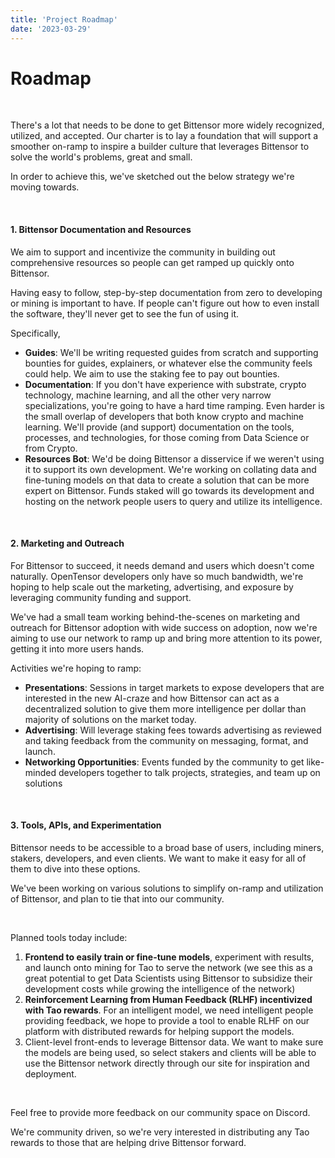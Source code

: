 ```yaml
---
title: 'Project Roadmap'
date: '2023-03-29'
---
```


# Roadmap

&nbsp;

There's a lot that needs to be done to get Bittensor more widely recognized, utilized, and accepted. Our charter is to lay a foundation that will support a smoother on-ramp to inspire a builder culture that leverages Bittensor to solve the world's problems, great and small.

In order to achieve this, we've sketched out the below strategy we're moving towards.

&nbsp;

#### 1. Bittensor Documentation and Resources

We aim to support and incentivize the community in building out comprehensive resources so people can get ramped up quickly onto Bittensor.

Having easy to follow, step-by-step documentation from zero to developing or mining is important to have. If people can't figure out how to even install the software, they'll never get to see the fun of using it.

Specifically,

* **Guides**: We'll be writing requested guides from scratch and supporting bounties for guides, explainers, or whatever else the community feels could help. We aim to use the staking fee to pay out bounties.
* **Documentation**: If you don't have experience with substrate, crypto technology, machine learning, and all the other very narrow specializations, you're going to have a hard time ramping. Even harder is the small overlap of developers that both know crypto and machine learning. We'll provide (and support) documentation on the tools, processes, and technologies, for those coming from Data Science or from Crypto.
* **Resources Bot**: We'd be doing Bittensor a disservice if we weren't using it to support its own development. We're working on collating data and fine-tuning models on that data to create a solution that can be more expert on Bittensor. Funds staked will go towards its development and hosting on the network people users to query and utilize its intelligence.

&nbsp;
#### 2. Marketing and Outreach

For Bittensor to succeed, it needs demand and users which doesn't come naturally. OpenTensor developers only have so much bandwidth, we're hoping to help scale out the marketing, advertising, and exposure by leveraging community funding and support.

We've had a small team working behind-the-scenes on marketing and outreach for Bittensor adoption with wide success on adoption, now we're aiming to use our network to ramp up and bring more attention to its power, getting it into more users hands.

Activities we're hoping to ramp:

* **Presentations**: Sessions in target markets to expose developers that are interested in the new AI-craze and how Bittensor can act as a decentralized solution to give them more intelligence per dollar than majority of solutions on the market today.
* **Advertising**: Will leverage staking fees towards advertising as reviewed and taking feedback from the community on messaging, format, and launch.
* **Networking Opportunities**: Events funded by the community to get like-minded developers together to talk projects, strategies, and team up on solutions

&nbsp;
#### 3. Tools, APIs, and Experimentation

Bittensor needs to be accessible to a broad base of users, including miners, stakers, developers, and even clients. We want to make it easy for all of them to dive into these options.

We've been working on various solutions to simplify on-ramp and utilization of Bittensor, and plan to tie that into our community.

&nbsp;

Planned tools today include:

1. **Frontend to easily train or fine-tune models**, experiment with results, and launch onto mining for Tao to serve the network (we see this as a great potential to get Data Scientists using Bittensor to subsidize their development costs while growing the intelligence of the network)
2. **Reinforcement Learning from Human Feedback (RLHF) incentivized with Tao rewards**. For an intelligent model, we need intelligent people providing feedback, we hope to provide a tool to enable RLHF on our platform with distributed rewards for helping support the models.
3. Client-level front-ends to leverage Bittensor data. We want to make sure the models are being used, so select stakers and clients will be able to use the Bittensor network directly through our site for inspiration and deployment.

&nbsp;

Feel free to provide more feedback on our community space on Discord.

We're community driven, so we're very interested in distributing any Tao rewards to those that are helping drive Bittensor forward.
